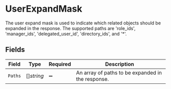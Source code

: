 # UserExpandMask

 The user expand mask is used to indicate which related objects should be expanded in the response.
 The supported paths are 'role_ids', 'manager_ids', 'delegated_user_id', 'directory_ids', and '*'.



## Fields

| Field                                               | Type                                                | Required                                            | Description                                         |
| --------------------------------------------------- | --------------------------------------------------- | --------------------------------------------------- | --------------------------------------------------- |
| `Paths`                                             | []*string*                                          | :heavy_minus_sign:                                  |  An array of paths to be expanded in the response.<br/> |